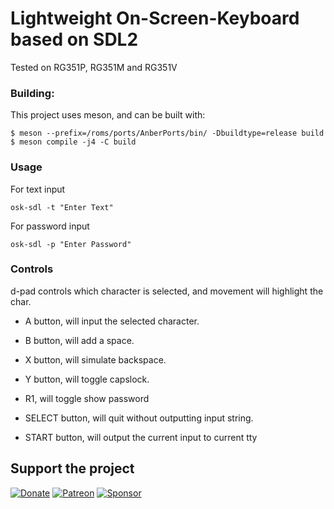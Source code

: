 # Lightweight On-Screen-Keyboard based on SDL2

Tested on RG351P, RG351M and RG351V

### Building:

This project uses meson, and can be built with:

```
$ meson --prefix=/roms/ports/AnberPorts/bin/ -Dbuildtype=release build
$ meson compile -j4 -C build
```

### Usage

For text input

`osk-sdl -t "Enter Text"`

For password input

`osk-sdl -p "Enter Password"`

### Controls

d-pad controls which character is selected, and movement will highlight the char.

- A button, will input the selected character.
- B button, will add a space.
- X button, will simulate backspace.
- Y button, will toggle capslock.
- R1, will toggle show password

- SELECT button, will quit without outputting input string.
- START button, will output the current input to current tty

Support the project
---

[![Donate](https://github.com/krishenriksen/AnberPorts/raw/master/donate.png)](https://www.paypal.me/krishenriksendk)
[![Patreon](https://github.com/krishenriksen/AnberPorts/raw/master/patreon.png)](https://www.patreon.com/bePatron?u=54003740)
[![Sponsor](https://github.com/krishenriksen/AnberPorts/raw/master/sponsor.png)](https://github.com/sponsors/krishenriksen)
